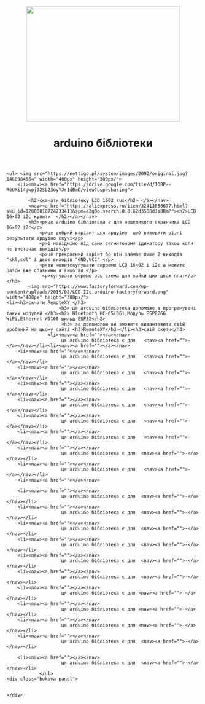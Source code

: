 <html>
    <head>
    <link rel="style" href="style.css"/>
    </head>
    <header>    <img src="https://all-arduino.ru/wp-content/uploads/cropped-cropped-arduino-bluetooth-control.png" width="400px" height="300px/">
        <h1>arduino бібліотеки </h1>
    </header>
<body background = "https://www.google.pl/url?sa=i&url=https%3A%2F%2Fwww.istockphoto.com%2Fru%2F%25D0%25B2%25D0%25B5%25D0%25BA%25D1%2582%25D0%25BE%25D1%2580%25D0%25BD%25D0%25B0%25D1%258F%2F%25D1%258D%25D0%25BB%25D0%25B5%25D0%25BA%25D1%2582%25D1%2580%25D0%25B8%25D1%2587%25D0%25B5%25D1%2581%25D0%25BA%25D0%25B0%25D1%258F-%25D1%2581%25D1%2585%25D0%25B5%25D0%25BC%25D0%25B0-%25D1%2581%25D0%25B8%25D0%25BD%25D0%25B8%25D0%25B9-%25D1%2584%25D0%25BE%25D0%25BD-%25D1%2582%25D0%25B5%25D0%25BA%25D1%2581%25D1%2582%25D1%2583%25D1%2580%25D1%258B-gm1147028753-309260691&psig=AOvVaw1Xou3AsFWK9U7ILoBxTFby&ust=1649252598192000&source=images&cd=vfe&ved=0CAoQjRxqFwoTCLDG04rq_vYCFQAAAAAdAAAAABAf">
    
    <ul> <img src="https://nettigo.pl/system/images/2092/original.jpg?1488984564" width="400px" height="300px/">
        <li><nav><a href="https://drive.google.com/file/d/1OBP--R6UXi14gwpj92Sb23oyYJr1dBmD/view?usp=sharing">
  
            <h2>скачати бібліотеку LCD_1602 rus</h2> </a></nav>
            <nav><a href="https://aliexpress.ru/item/32413056677.html?sku_id=12000018724233411&spm=a2g0o.search.0.0.62d3568dJs8RmP"><h2>LCD 16×02 i2c купити  </h2></a></nav>
            <h3><p>це arduino бібліотека є для невеликого екранчика LCD 16×02 i2c</p>
                <p>це добрий варіант для ардуіно  щоб виводити різні результати ардуіно скучі</p>
                <p>і навідміно від семи сегмнтоному ідикатору такош коли не вистачає виходів</p> 
                <p>це прекрасний варінт бо він займає лише 2 виходів "skl,sdl" і двоє виходів "GND,VCC" </p>
                <p>ви можитекупувати окрремо LCD 16×02 і i2c а можите разом вже спаяними а якщо ви </p>
                 <p>купувати оеремо ось схема для пайки цих двох плат</p> </h3>
            <img src="https://www.factoryforward.com/wp-content/uploads/2019/02/LCD-I2c-arduino-factoryforward.png" width="400px" height="300px/">
    <li><h3>скчати RemoteXY </h3>
                       <h3> ця arduino бібліотека допомаже в програмувані таких модулей </h3><h2> Bluetooth HC-05(06),Модуль ESP8266 WiFi,Ethernet W5100 шильд ESP32</h2>
                        <h3> за допомогою ви зможите вивантажити свій зробений на цьому сайті <h3>RemoteXY</h3></li><h3>свій скетч</h3>
                   <li><nav><a href=""></a></nav>
                        ця arduino бібліотека є для   <nav><a href="">-</a></nav></li><li><nav><a href=""></a></nav>
        <li><nav><a href=""></a></nav>
                        ця arduino бібліотека є для   <nav><a href="">-</a></nav></li>
        <li><nav><a href=""></a></nav>
                        ця arduino бібліотека є для   <nav><a href="">-</a></nav></li>
        <li><nav><a href=""></a></nav>
                        ця arduino бібліотека є для   <nav><a href="">-</a></nav></li>
        <li><nav><a href=""></a></nav>
                        ця arduino бібліотека є для   <nav><a href="">-</a></nav></li>
        <li><nav><a href=""></a></nav>
                        ця arduino бібліотека є для   <nav><a href="">-</a></nav></li>
        <li><nav><a href=""></a></nav>
                        ця arduino бібліотека є для   <nav><a href="">-</a></nav></li>
        <li><nav><a href=""></a></nav>
                        ця arduino бібліотека є для  <nav><a href="">-</a></nav></li>
        <li><nav><a href=""></a></nav>
                        ця arduino бібліотека є для   <nav><a href="">-</a></nav></li>
        <li><nav><a href=""></a></nav>
                       
        <li><nav><a href=""></a></nav>
                        ця arduino бібліотека є для  <nav><a href="">-</a></nav></li>
        <li><nav><a href=""></a></nav>
                        ця arduino бібліотека є для  <nav><a href="">-</a></nav></li>
        <li><nav><a href=""></a></nav>
                        ця arduino бібліотека є для  <nav><a href="">-</a></nav></li>
        <li><nav><a href=""></a></nav>
                        ця arduino бібліотека є для  <nav><a href="">-</a></nav></li>
        <li><nav><a href=""></a></nav>
                        ця arduino бібліотека є для  <nav><a href="">-</a></nav></li>
        <li><nav><a href=""></a></nav>
                        ця arduino бібліотека є для  <nav><a href="">-</a></nav></li>
        <li><nav><a href=""></a></nav>
                        ця arduino бібліотека є для <nav><a href="">-</a></nav></li>
        <li><nav><a href=""></a></nav>
                        ця arduino бібліотека є для <nav><a href="">-</a></nav></li>
        <li><nav><a href=""></a></nav>
                        ця arduino бібліотека є для <nav><a href="">-</a></nav></li>
        <li><nav><a href=""></a></nav>
                        ця arduino бібліотека є для  <nav><a href="">-</a></nav></li>
     
        <li><nav><a href=""></a></nav>
                        ця arduino бібліотека є для  <nav><a href="">-</a></nav></li>
                </ul>
    <div class="bokova panel">
        
        
    </div>
</body>
</html>
